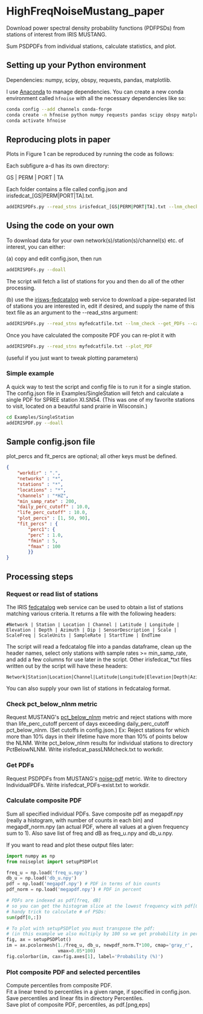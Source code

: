 # HighFreqNoiseMustang_paper
Download power spectral density probability functions (PDFPSDs) from stations of interest from IRIS MUSTANG.

Sum PSDPDFs from individual stations, calculate statistics, and plot.

## Setting up your Python environment
Dependencies: numpy, scipy, obspy, requests, pandas, matplotlib.

I use [Anaconda](https://www.anaconda.com/download/) to manage dependencies.  You can create a new conda environment called ```hfnoise``` with all the necessary dependencies like so:
```bash
conda config --add channels conda-forge
conda create -n hfnoise python numpy requests pandas scipy obspy matplotlib
conda activate hfnoise
```

## Reproducing plots in paper
Plots in Figure 1 can be reproduced by running the code as follows:

Each subfigure a-d has its own directory:

GS | PERM | PORT | TA

Each folder contains a file called config.json and irisfedcat_[GS|PERM|PORT|TA].txt.

```bash
addIRISPDFs.py --read_stns irisfedcat_[GS|PERM|PORT|TA].txt --lnm_check --get_PDFs --calc_PDF --plot_PDF
```

## Using the code on your own
To download data for your own network(s)/station(s)/channel(s) etc. of interest, you can either:

(a) copy and edit config.json, then run 
```bash
addIRISPDFs.py --doall
```
The script will fetch a list of stations for you and then do all of the other processing.

(b) use the [irisws-fedcatalog](http://service.iris.edu/irisws/fedcatalog/1/) web service to download a pipe-separated list of stations you are interested in, edit if desired, and supply the name of this text file as an argument to the --read_stns argument:
```bash
addIRISPDFs.py --read_stns myfedcatfile.txt --lnm_check --get_PDFs --calc_PDF --plot_PDF
```

Once you have calculated the composite PDF you can re-plot it with
```bash
addIRISPDFs.py --read_stns myfedcatfile.txt --plot_PDF
```
(useful if you just want to tweak plotting parameters)

### Simple example
A quick way to test the script and config file is to run it for a single station.  The config.json file in Examples/SingleStation will fetch and calculate a single PDF for SPREE station XI.SN54.  (This was one of my favorite stations to visit, located on a beautiful sand prairie in Wisconsin.) 
```bash
cd Examples/SingleStation
addIRISPDF.py --doall
```

## Sample config.json file
plot_percs and fit_percs are optional; all other keys must be defined.
```json
{
	"workdir" : ".",
	"networks" : "*",
	"stations" : "*",
	"locations" : "*",
	"channels" : "*HZ",
	"min_samp_rate" : 200,
	"daily_perc_cutoff" : 10.0,
	"life_perc_cutoff" : 10.0,
	"plot_percs" : [1, 50, 90],
	"fit_percs" : {
		"perc1": {
		"perc" : 1.0,
		"fmin" : 5,
		"fmax" : 100
		}}
}
```

## Processing steps

### Request or read list of stations
The IRIS [fedcatalog](http://service.iris.edu/irisws/fedcatalog/1/) web service can be used to obtain a list of stations matching various criteria.
It returns a file with the following headers:
```
#Network | Station | Location | Channel | Latitude | Longitude | Elevation | Depth | Azimuth | Dip | SensorDescription | Scale | ScaleFreq | ScaleUnits | SampleRate | StartTime | EndTime
```
The script will read a fedcatalog file into a pandas dataframe, clean up the header names, select only stations with sample rates >= min_samp_rate, and add a few columns for use later in the script.  Other irisfedcat_*txt files written out by the script will have these headers: 
```
Network|Station|Location|Channel|Latitude|Longitude|Elevation|Depth|Azimuth|Dip|SensorDescription|Scale|ScaleFreq|ScaleUnits|SampleRate|StartTime|EndTime|Target|StartDate|EndDate|TotalTime
```
You can also supply your own list of stations in fedcatalog format. 

### Check pct\_below\_nlnm metric
Request MUSTANG's [pct\_below\_nlnm](http://service.iris.edu/mustang/metrics/docs/1/desc/pct_below_nlnm/) metric and reject stations with more than life_perc_cutoff percent of days exceeding daily_perc_cutoff pct\_below\_nlnm.  (Set cutoffs in config.json.)  Ex: Reject stations for which more than 10% days in their lifetime have more than 10% of points below the NLNM.  Write pct\_below\_nlnm results for individual stations to directory PctBelowNLNM.  Write irisfedcat_passLNMcheck.txt to workdir.

### Get PDFs
Request PSDPDFs from MUSTANG's [noise-pdf](http://service.iris.edu/mustang/noise-pdf/1/) metric.  Write to directory IndividualPDFs.  Write irisfedcat_PDFs-exist.txt to workdir.

### Calculate composite PDF
Sum all specified individual PDFs. Save composite pdf as megapdf.npy (really a histogram, with number of counts in each bin) and megapdf\_norm.npy (an actual PDF, where all values at a given frequency sum to 1).  Also save list of freq and dB as freq\_u.npy and db\_u.npy.

If you want to read and plot these output files later: 
```python
import numpy as np
from noiseplot import setupPSDPlot

freq_u = np.load('freq_u.npy')
db_u = np.load('db_u.npy')
pdf = np.load('megapdf.npy') # PDF in terms of bin counts
pdf_norm = np.load('megapdf.npy') # PDF in percent

# PDFs are indexed as pdf[freq, dB]
# so you can get the histogram slice at the lowest frequency with pdf[0,:]
# handy trick to calculate # of PSDs:
sum(pdf[0,:])

# To plot with setupPSDPlot you must transpose the pdf:
# (in this example we also multiply by 100 so we get probability in percent)
fig, ax = setupPSDPlot()
im = ax.pcolormesh(1./freq_u, db_u, newpdf_norm.T*100, cmap='gray_r', 
                   vmax=0.05*100)
fig.colorbar(im, cax=fig.axes[1], label='Probability (%)')
```

### Plot composite PDF and selected percentiles
Compute percentiles from composite PDF.  
Fit a linear trend to percentiles in a given range, if specified in config.json.  
Save percentiles and linear fits in directory Percentiles.  
Save plot of composite PDF, percentiles, as pdf.[png,eps]


